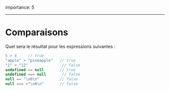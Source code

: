 importance: 5

---

# Comparaisons

Quel sera le résultat pour les expressions suivantes :

```js no-beautify
5 > 4     // true
"apple" > "pineapple"   // true
"2" > "12"               // false
undefined == null       // true
undefined === null       // false
null == "\n0\n"         // false
null === +"\n0\n"       // false
```

